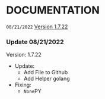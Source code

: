 # DOCUMENTATION
`08/21/2022` [Version 1.7.22](https://github.com/alipbudiman/bot-golang-line-protect-war-and-bypass/blob/main/documentation.md#update-08212022)

### Update 08/21/2022
Version: 1.7.22
  - Update:
    - Add File to Github
    - Add Helper golang
  - Fixing:
    - `None`PY

 
